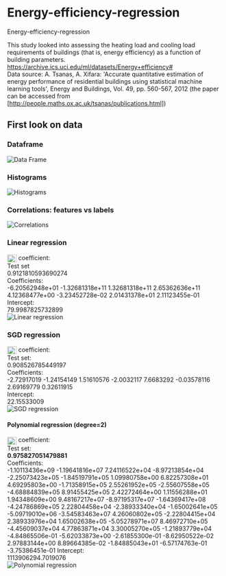 # Energy-efficiency-regression
Energy-efficiency-regression

This study looked into assessing the heating load and cooling load requirements of buildings (that is, energy efficiency) as a function of building parameters. <br>
https://archive.ics.uci.edu/ml/datasets/Energy+efficiency# <br>
Data source: A. Tsanas, A. Xifara: 'Accurate quantitative estimation of energy performance of residential buildings using statistical machine learning tools', Energy and Buildings, Vol. 49, pp. 560-567, 2012 (the paper can be accessed from [http://people.maths.ox.ac.uk/tsanas/publications.html]) 

## First look on data
### Dataframe
![Data Frame](assets/dataframe.PNG)
### Histograms
![Histograms](assets/histograms.PNG)
### Correlations: features vs labels
![Correlations](assets/features-labels-corr.PNG)
### Linear regression
<img src="http://www.sciweavers.org/tex2img.php?eq=R%5E2&bc=White&fc=Black&im=jpg&fs=12&ff=arev&edit=0" align="center" border="0" alt="R^2" width="22" height="18" /> coefficient: <br>
Test set <br>
0.9121810593690274 <br>
Coefficients: <br>
-6.20562948e+01 -1.32681318e+11  1.32681318e+11  2.65362636e+11 <br>
 4.12368477e+00 -3.23452728e-02  2.01431378e+01  2.11123455e-01 <br>
Intercept: <br>
79.9987825732899 <br>
![Linear regression](assets/linear-regression.PNG)
### SGD regression
<img src="http://www.sciweavers.org/tex2img.php?eq=R%5E2&bc=White&fc=Black&im=jpg&fs=12&ff=arev&edit=0" align="center" border="0" alt="R^2" width="22" height="18" /> coefficient: <br>
Test set: <br>
0.908526785449197 <br>
Coefficients: <br>
-2.72917019 -1.24154149  1.51610576 -2.0032117   7.6683292  -0.03578116
 2.69169779  0.32611915 <br>
Intercept: <br>
22.15533009 <br>
![SGD regression](assets/sgd-regression.PNG)
#### Polynomial regression (degree=2)
<img src="http://www.sciweavers.org/tex2img.php?eq=R%5E2&bc=White&fc=Black&im=jpg&fs=12&ff=arev&edit=0" align="center" border="0" alt="R^2" width="22" height="18" /> coefficient: <br>
Test set: <br>
**0.975827051479881** <br>
Coefficients: <br>
-1.10113436e+09 -1.19641816e+07  7.24116522e+04 -8.97213854e+04
 -2.25073423e+05 -1.84519791e+05  1.09980758e+00  6.82257308e+01
  4.69295803e+00 -1.71358915e+05  2.55261952e+05 -2.55607558e+05
 -4.68884839e+05  8.91455425e+05  2.42272464e+00  1.11556288e+01
  1.94348609e+00  9.48167217e+07 -8.97195317e+07 -1.64369417e+08
 -4.24786869e+05  2.22804458e+04 -2.38933340e+04 -1.65002641e+05
 -5.09719010e+06 -3.54583463e+07  4.26060802e+05 -2.22804415e+04
  2.38933976e+04  1.65002638e+05 -5.05278971e+07  8.46972710e+05
 -4.45609037e+04  4.77863871e+04  3.30005270e+05 -1.21893779e+04
 -4.84865506e-01 -5.62033873e+00 -2.61855300e-01 -8.62950522e-02
  2.97883144e+00  8.89664385e-02 -1.84885043e+01 -6.57174763e-01
 -3.75386451e-01
Intercept: <br>
1113906294.7019076 <br>
![Polynomial regression](assets/polynomial-regression.PNG)
